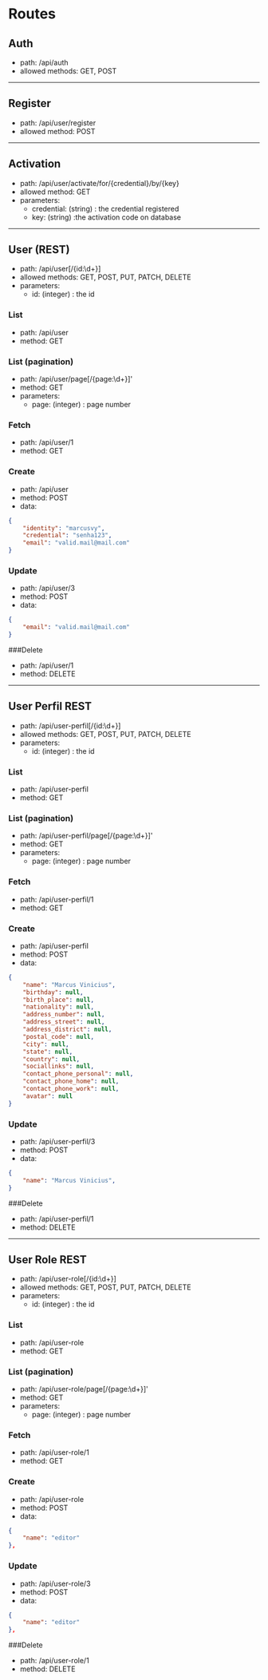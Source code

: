# Routes

## Auth
* path: /api/auth
* allowed methods: GET, POST

---

## Register
* path: /api/user/register
* allowed method: POST

---

## Activation            
* path: /api/user/activate/for/{credential}/by/{key}
* allowed method: GET
* parameters:
    * credential: (string) : the credential registered
    * key: (string) :the activation code on database

---
## User (REST)
 * path: /api/user[/{id:\d+}]
 * allowed methods: GET, POST, PUT, PATCH, DELETE
 * parameters:
    * id: (integer) : the id
### List
* path: /api/user
* method: GET
### List (pagination)
* path: /api/user/page[/{page:\d+}]'
* method: GET
* parameters:
    * page: (integer) : page number
### Fetch
* path: /api/user/1
* method: GET
### Create
* path: /api/user
* method: POST
* data: 
```json
{
    "identity": "marcusvy",
    "credential": "senha123",
    "email": "valid.mail@mail.com"
}
```
### Update
* path: /api/user/3
* method: POST
* data: 
```json
{
    "email": "valid.mail@mail.com"
}
```
###Delete
* path: /api/user/1
* method: DELETE

---

## User Perfil REST
 * path: /api/user-perfil[/{id:\d+}]
 * allowed methods: GET, POST, PUT, PATCH, DELETE
 * parameters:
    * id: (integer) : the id
### List
* path: /api/user-perfil
* method: GET
### List (pagination)
* path: /api/user-perfil/page[/{page:\d+}]'
* method: GET
* parameters:
    * page: (integer) : page number
### Fetch
* path: /api/user-perfil/1
* method: GET
### Create
* path: /api/user-perfil
* method: POST
* data: 
```json
{
    "name": "Marcus Vinicius",
    "birthday": null,
    "birth_place": null,
    "nationality": null,
    "address_number": null,
    "address_street": null,
    "address_district": null,
    "postal_code": null,
    "city": null,
    "state": null,
    "country": null,
    "sociallinks": null,
    "contact_phone_personal": null,
    "contact_phone_home": null,
    "contact_phone_work": null,
    "avatar": null
}
```
### Update
* path: /api/user-perfil/3
* method: POST
* data: 
```json
{
    "name": "Marcus Vinicius",
}
```
###Delete
* path: /api/user-perfil/1
* method: DELETE

---

## User Role REST
 * path: /api/user-role[/{id:\d+}]
 * allowed methods: GET, POST, PUT, PATCH, DELETE
 * parameters:
    * id: (integer) : the id
### List
* path: /api/user-role
* method: GET
### List (pagination)
* path: /api/user-role/page[/{page:\d+}]'
* method: GET
* parameters:
    * page: (integer) : page number
### Fetch
* path: /api/user-role/1
* method: GET
### Create
* path: /api/user-role
* method: POST
* data: 
```json
{
    "name": "editor"
},
```
### Update
* path: /api/user-role/3
* method: POST
* data: 
```json
{
    "name": "editor"
},
```
###Delete
* path: /api/user-role/1
* method: DELETE
